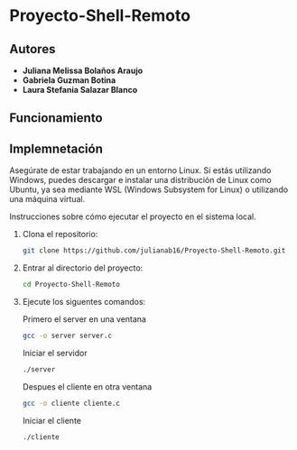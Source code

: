 # Proyecto-Shell-Remoto
## Autores 
- **Juliana Melissa Bolaños Araujo** 
- **Gabriela Guzman Botina** 
- **Laura Stefania Salazar Blanco**
## Funcionamiento

## Implemnetación

Asegúrate de estar trabajando en un entorno Linux. Si estás utilizando Windows, puedes descargar e instalar una distribución de Linux como Ubuntu, ya sea mediante WSL (Windows Subsystem for Linux) o utilizando una máquina virtual.


Instrucciones sobre cómo ejecutar el proyecto en el sistema local.

1. Clona el repositorio:
   ```bash
   git clone https://github.com/julianab16/Proyecto-Shell-Remoto.git
   ```
2. Entrar al directorio del proyecto:
   ```bash
   cd Proyecto-Shell-Remoto
   ```
3. Ejecute los siguentes comandos:
   
   Primero el server en una ventana
   ```bash
   gcc -o server server.c
   ```
   Iniciar el servidor
   ```bash
   ./server
   ```

   Despues el cliente en otra ventana
   ```bash
   gcc -o cliente cliente.c
   ```
   Iniciar el cliente
   ```bash
   ./cliente
   ```


